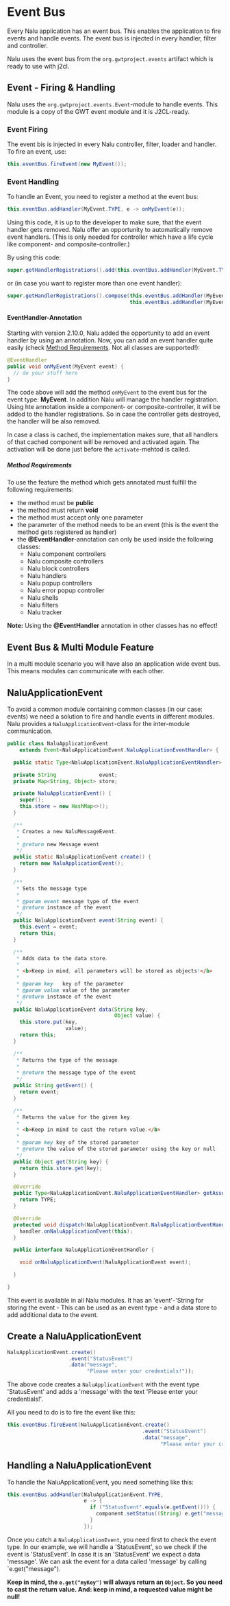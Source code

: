 # Event Bus
Every Nalu application has an event bus. This enables the application to fire events and handle events. The event bus is injected in every handler, filter and controller.

Nalu uses the event bus from the `org.gwtproject.events` artifact which is ready to use with j2cl.

## Event - Firing & Handling

Nalu uses the `org.gwtproject.events.Event`-module to handle events. This module is a copy of the GWT event module and it is J2CL-ready.

### Event Firing

The event bis is injected in every Nalu controller, filter, loader and handler. To fire an event, use:

```java
this.eventBus.fireEvent(new MyEvent());
```

### Event Handling

To handle an Event, you need to register a method at the event bus:

```java
this.eventBus.addHandler(MyEvent.TYPE, e -> onMyEvent(e));
```

Using this code, it is up to the developer to make sure, that the event handler gets removed. Nalu offer an opportunity to automatically remove event handlers. (This is only needed for controller which have a life cycle like component- and composite-controller.)

By using this code:

```java
super.getHandlerRegistrations().add(this.eventBus.addHandler(MyEvent.TYPE, e -> this.onMyEvent(e)));
```

or (in case you want to register more than one event handler):

```java
super.getHandlerRegistrations().compose(this.eventBus.addHandler(MyEvent01.TYPE, e -> this.onMyEvent01(e)), 
                                        this.eventBus.addHandler(MyEvent02.TYPE, e -> this.onMyEvent02(e)));
```

#### EventHandler-Annotation

Starting with version 2.10.0, Nalu added the opportunity to add an event handler by using an annotation. Now, you can add an event handler quite easily (check [Method Requirements](#Method-Requirements). Not all classes are supported!):

```java
@EventHandler
public void onMyEvent(MyEvent event) {
  // do your stuff here
}
```

The code above will add the method `onMyEvent` to the event bus for the event type: **MyEvent**. In addition Nalu will manage the handler registration. Using hte annotation inside a component- or composite-controller, it will be added to the handler registrations. So in case the controller gets destroyed, the handler will be also removed.

In case a class is cached, the implementation makes sure, that all handlers of that cached component will be removed and activated again. The activation will be done just before the `activate`-mehtod is called.  

##### Method Requirements

To use the feature the method which gets annotated must fulfill the following requirements:

* the method must be **public**
* the method must return **void**
* the method must accept only one parameter
* the parameter of the method needs to be an event (this is the event the method gets registered as handler)
* the **@EventHandler**-annotation can only be used inside the following classes:
  * Nalu component controllers
  * Nalu composite controllers
  * Nalu block controllers
  * Nalu handlers
  * Nalu popup controllers
  * Nalu error popup controller
  * Nalu shells
  * Nalu filters
  * Nalu tracker

**Note:** Using the **@EventHandler** annotation in other classes has no effect!

## Event Bus & Multi Module Feature
In a multi module scenario you will have also an application wide event bus. This means modules can communicate with each other.

## NaluApplicationEvent
To avoid a common module containing common classes (in our case: events) we need a solution to fire and handle events in different modules. Nalu provides a `NaluApplicationEvent`-class for the inter-module communication.
```java
public class NaluApplicationEvent
    extends Event<NaluApplicationEvent.NaluApplicationEventHandler> {

  public static Type<NaluApplicationEvent.NaluApplicationEventHandler> TYPE = new Type<>();

  private String              event;
  private Map<String, Object> store;

  private NaluApplicationEvent() {
    super();
    this.store = new HashMap<>();
  }

  /**
   * Creates a new NaluMessageEvent.
   *
   * @return new Message event
   */
  public static NaluApplicationEvent create() {
    return new NaluApplicationEvent();
  }

  /**
   * Sets the message type
   *
   * @param event message type of the event
   * @return instance of the event
   */
  public NaluApplicationEvent event(String event) {
    this.event = event;
    return this;
  }

  /**
   * Adds data to the data store.
   *
   * <b>Keep in mind, all parameters will be stored as objects!</b>
   *
   * @param key   key of the parameter
   * @param value value of the parameter
   * @return instance of the event
   */
  public NaluApplicationEvent data(String key,
                                   Object value) {
    this.store.put(key,
                   value);
    return this;
  }

  /**
   * Returns the type of the message.
   *
   * @return the message type of the event
   */
  public String getEvent() {
    return event;
  }

  /**
   * Returns the value for the given key.
   *
   * <b>Keep in mind to cast the return value.</b>
   *
   * @param key key of the stored parameter
   * @return the value of the stored parameter using the key or null
   */
  public Object get(String key) {
    return this.store.get(key);
  }

  @Override
  public Type<NaluApplicationEvent.NaluApplicationEventHandler> getAssociatedType() {
    return TYPE;
  }

  @Override
  protected void dispatch(NaluApplicationEvent.NaluApplicationEventHandler handler) {
    handler.onNaluApplicationEvent(this);
  }

  public interface NaluApplicationEventHandler {

    void onNaluApplicationEvent(NaluApplicationEvent event);

  }

}
```
This event is available in all Nalu modules. It has an 'event'-'String for storing the event - This can be used as an event type - and a data store to add additional data to the event.

## Create a NaluApplicationEvent
```java
NaluApplicationEvent.create()
                    .event("StatusEvent")
                    .data("message",
                          "Please enter your credentials!"));
```
The above code creates a `NaluApplicationEvent` with the event type 'StatusEvent' and adds a 'message' with the text 'Please enter your credentials!'.

All you need to do is to fire the event like this:
```java
this.eventBus.fireEvent(NaluApplicationEvent.create()
                                            .event("StatusEvent")
                                            .data("message",
                                                  "Please enter your credentials!"));
```

## Handling a NaluApplicationEvent
To handle the NaluApplicationEvent, you need something like this:
```java
this.eventBus.addHandler(NaluApplicationEvent.TYPE,
                         e -> {
                           if ("StatusEvent".equals(e.getEvent())) {
                             component.setStatus((String) e.get("message"));
                           }
                         });
```
Once you catch a `NaluApplicationEvent`, you need first to check the event type. In our example, we will handle a 'StatusEvent', so we check if the event is 'StatusEvent'. In case it is an 'StatusEvent' we expect a data 'message'. We can ask the event for a data called 'message' by calling `e.get("message").

**Keep in mind, the `e.get("myKey")` will always return an `Object`. So you need to cast the return value. And: keep in mind,  a requested value might be null!**